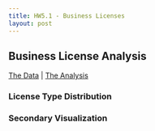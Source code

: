 ```yaml
---
title: HW5.1 - Business Licenses
layout: post
---
```


## Business License Analysis

[The Data](https://github.com/UIUC-iSchool-DataViz/is445_data/raw/main/licenses_fall2022.csv) | 
[The Analysis](https://github.com/yourusername/your-repo/blob/main/hw5.1_analysis.ipynb)

### License Type Distribution
<div id="vis1"></div>

### Secondary Visualization
<div id="vis2"></div>

<!-- Required Vega dependencies -->
<script src="https://cdn.jsdelivr.net/npm/vega@5.22.1"></script>
<script src="https://cdn.jsdelivr.net/npm/vega-lite@5.6.1"></script>
<script src="https://cdn.jsdelivr.net/npm/vega-embed@6.21.0"></script>

<script>
// Embed visualizations with error handling
async function embedVisualizations() {
  try {
    // Embed first visualization
    await vegaEmbed('#vis1', 'license_types.json', {
      actions: false,
      renderer: 'canvas'
    });
    
    // Embed second visualization
    await vegaEmbed('#vis2', 'license_secondary.json', {
      actions: false,
      renderer: 'canvas'
    });
    
  } catch (error) {
    console.error('Error embedding visualizations:', error);
    document.getElementById('vis1').innerHTML = 
      '<p>Error loading visualization. Check console for details.</p>';
    document.getElementById('vis2').innerHTML = 
      '<p>Error loading visualization. Check console for details.</p>';
  }
}

// Run embedding when page loads
if (document.readyState !== 'loading') {
  embedVisualizations();
} else {
  document.addEventListener('DOMContentLoaded', embedVisualizations);
}
</script>